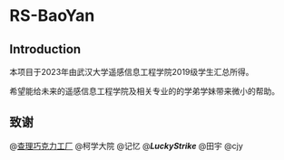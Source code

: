 # RS-BaoYan
## Introduction

本项目于2023年由武汉大学遥感信息工程学院2019级学生汇总所得。

希望能给未来的遥感信息工程学院及相关专业的的学弟学妹带来微小的帮助。

## 致谢

@[查理巧克力工厂](https://www.zhihu.com/people/cha-li-qiao-ke-li-gong-han-77)	@柯学大院	@记忆	@***LuckyStrike***	@田宇	@cjy

 
